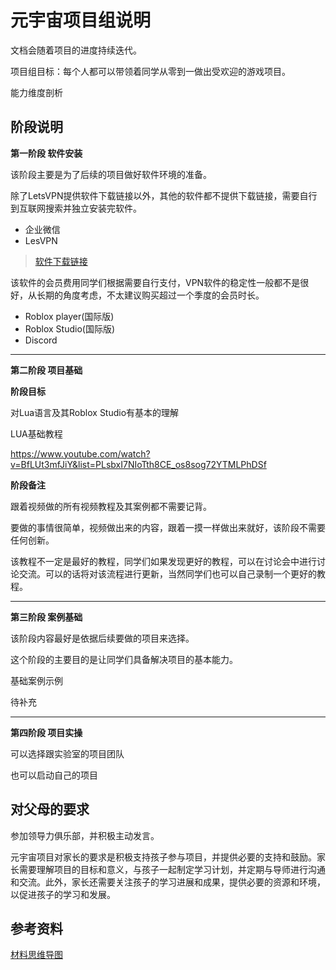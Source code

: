 # 元宇宙项目组说明

文档会随着项目的进度持续迭代。

项目组目标：每个人都可以带领着同学从零到一做出受欢迎的游戏项目。

能力维度剖析

## 阶段说明

**第一阶段 软件安装**

该阶段主要是为了后续的项目做好软件环境的准备。

除了LetsVPN提供软件下载链接以外，其他的软件都不提供下载链接，需要自行到互联网搜索并独立安装完软件。

* 企业微信
* LesVPN

> [软件下载链接](https://www.interhelp.net/letsvpn-world/en/articles/2780068-%E5%A6%82%E4%BD%95%E4%B8%8B%E8%BD%BD%E5%BE%97%E5%88%B0%E5%BF%AB%E8%BF%9E-vpn) 

该软件的会员费用同学们根据需要自行支付，VPN软件的稳定性一般都不是很好，从长期的角度考虑，不太建议购买超过一个季度的会员时长。

* Roblox player(国际版)
* Roblox Studio(国际版)
* Discord

---

**第二阶段 项目基础**

**阶段目标**

对Lua语言及其Roblox Studio有基本的理解

LUA基础教程

https://www.youtube.com/watch?v=BfLUt3mfJiY&list=PLsbxI7NIoTth8CE_os8sog72YTMLPhDSf


**阶段备注**

跟着视频做的所有视频教程及其案例都不需要记背。

要做的事情很简单，视频做出来的内容，跟着一摸一样做出来就好，该阶段不需要任何创新。

该教程不一定是最好的教程，同学们如果发现更好的教程，可以在讨论会中进行讨论交流。可以的话将对该流程进行更新，当然同学们也可以自己录制一个更好的教程。

---

**第三阶段 案例基础**


该阶段内容最好是依据后续要做的项目来选择。

这个阶段的主要目的是让同学们具备解决项目的基本能力。

基础案例示例

待补充

---

**第四阶段 项目实操**

可以选择跟实验室的项目团队

也可以启动自己的项目

## 对父母的要求

参加领导力俱乐部，并积极主动发言。

元宇宙项目对家长的要求是积极支持孩子参与项目，并提供必要的支持和鼓励。家长需要理解项目的目标和意义，与孩子一起制定学习计划，并定期与导师进行沟通和交流。此外，家长还需要关注孩子的学习进展和成果，提供必要的资源和环境，以促进孩子的学习和发展。

## 参考资料

[材料思维导图](AI_Robolx.md)
